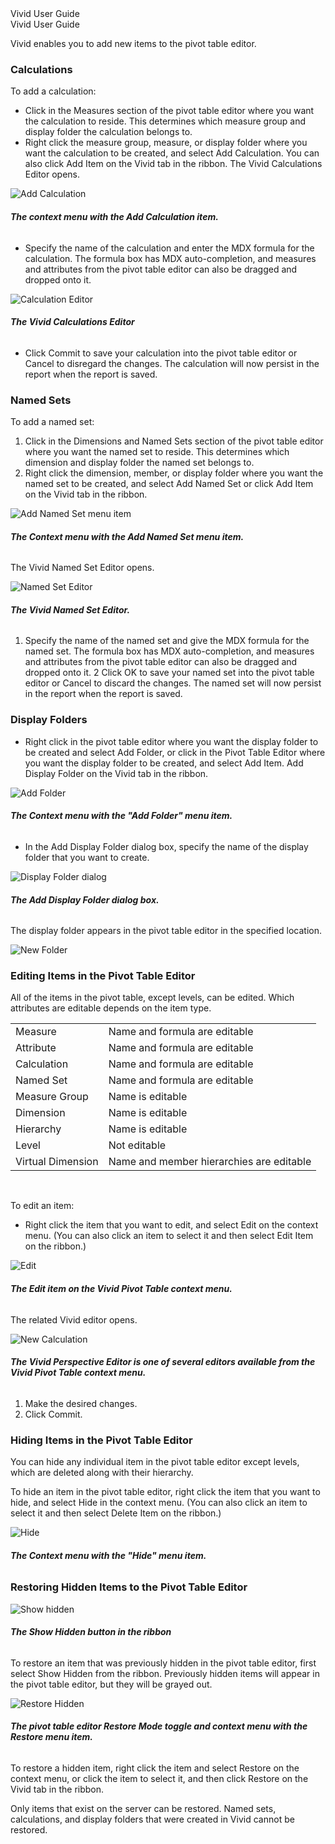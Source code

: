 <div class="LanguageTitle">Vivid User Guide</div>

<div class="LanguageTitle">Vivid User Guide</div>

Vivid enables you to add new items to the pivot table editor.

### Calculations

To add a calculation:

- Click in the Measures section of the pivot table editor where you want the calculation to reside. This determines which measure group and display folder the calculation belongs to.
- Right click the measure group, measure, or display folder where you want the calculation to be created, and select Add Calculation. You can also click Add Item on the Vivid tab in the ribbon. The Vivid Calculations Editor opens.

![Add Calculation](https://varigencecom.blob.core.windows.net/walkthroughs/AddingCNSD-1.png )

###### **The context menu with the Add Calculation item.**

- Specify the name of the calculation and enter the MDX formula for the calculation. The formula box has MDX auto-completion, and measures and attributes from the pivot table editor can also be dragged and dropped onto it.

![Calculation Editor](https://varigencecom.blob.core.windows.net/walkthroughs/AddingCNSD-2.png)

###### **The Vivid Calculations Editor**

- Click Commit to save your calculation into the pivot table editor or Cancel to disregard the changes. The calculation will now persist in the report when the report is saved.

### Named Sets

To add a named set:

1. Click in the Dimensions and Named Sets section of the pivot table editor where you want the named set to reside. This determines which dimension and display folder the named set belongs to.
2. Right click the dimension, member, or display folder where you want the named set to be created, and select Add Named Set or click Add Item on the Vivid tab in the ribbon.

![Add Named Set menu item](https://varigencecom.blob.core.windows.net/walkthroughs/AddingCNSD-3.png)

###### **The Context menu with the Add Named Set menu item.**

The Vivid Named Set Editor opens.

![Named Set Editor](https://varigencecom.blob.core.windows.net/walkthroughs/AddingCNSD-4.png)

###### **The Vivid Named Set Editor.**

1. Specify the name of the named set and give the MDX formula for the named set. The formula box has MDX auto-completion, and measures and attributes from the pivot table editor can also be dragged and dropped onto it.
2 Click OK to save your named set into the pivot table editor or Cancel to discard the changes. The named set will now persist in the report when the report is saved.

### Display Folders

- Right click in the pivot table editor where you want the display folder to be created and select Add Folder, or click in the Pivot Table Editor where you want the display folder to be created, and select Add Item. Add Display Folder on the Vivid tab in the ribbon.

![Add Folder](https://varigencecom.blob.core.windows.net/walkthroughs/AddingCNSD-5.png)

###### **The Context menu with the "Add Folder" menu item.**

- In the Add Display Folder dialog box, specify the name of the display folder that you want to create.

![Display Folder dialog](https://varigencecom.blob.core.windows.net/walkthroughs/AddingCNSD-6.png )

###### **The Add Display Folder dialog box.**

The display folder appears in the pivot table editor in the specified location.

![New Folder](https://varigencecom.blob.core.windows.net/walkthroughs/AddingCNSD-7.png )

### Editing Items in the Pivot Table Editor

All of the items in the pivot table, except levels, can be edited. Which attributes are editable depends on the item type.

<table class="standardTable" >
<tr>
<td>Measure</td>
<td>Name and formula are editable</td>
</tr>
<tr>
<td>Attribute</td>
<td>Name and formula are editable</td>
</tr>
<tr>
<td>Calculation</td>
<td>Name and formula are editable</td>
</tr>
<tr>
<td>Named Set</td>
<td>Name and formula are editable</td>
</tr>
<tr>
<td>Measure Group</td>
<td>Name is editable</td>
</tr>
<tr>
<td>Dimension</td>
<td>Name is editable</td>
</tr>
<tr>
<td>Hierarchy</td>
<td>Name is editable</td>
</tr>
<tr>
<td>Level</td>
<td>Not editable</td>
</tr>
<tr>
<td>Virtual Dimension</td>
<td>Name and member hierarchies are editable</td>
</tr>
</table>

<br />

To edit an item:

- Right click the item that you want to edit, and select Edit on the context menu. (You can also click an item to select it and then select Edit Item on the ribbon.)

![Edit](https://varigencecom.blob.core.windows.net/walkthroughs/AddingCNSD-8.png )

###### **The Edit item on the Vivid Pivot Table context menu.**

The related Vivid editor opens.

![New Calculation](https://varigencecom.blob.core.windows.net/walkthroughs/AddingCNSD-9.png )

###### **The Vivid Perspective Editor is one of several editors available from the Vivid Pivot Table context menu.**

1. Make the desired changes.
2. Click Commit.

### Hiding Items in the Pivot Table Editor

You can hide any individual item in the pivot table editor except levels, which are deleted along with their hierarchy.

To hide an item in the pivot table editor, right click the item that you want to hide, and select Hide in the context menu. (You can also click an item to select it and then select Delete Item on the ribbon.)

![Hide](https://varigencecom.blob.core.windows.net/walkthroughs/AddingCNSD-10.png)

###### **The Context menu with the "Hide" menu item.**

### Restoring Hidden Items to the Pivot Table Editor

![Show hidden](https://varigencecom.blob.core.windows.net/walkthroughs/AddingCNSD-11.png)

###### **The Show Hidden button in the ribbon**

To restore an item that was previously hidden in the pivot table editor, first select Show Hidden from the ribbon. Previously hidden items will appear in the pivot table editor, but they will be grayed out. 

![Restore Hidden](https://varigencecom.blob.core.windows.net/walkthroughs/AddingCNSD-12.png)

###### **The pivot table editor Restore Mode toggle and context menu with the Restore menu item.**

To restore a hidden item, right click the item and select Restore on the context menu, or click the item to select it, and then click Restore  on the Vivid tab in the ribbon. 

Only items that exist on the server can be restored. Named sets, calculations, and display folders that were created in Vivid cannot be restored.
